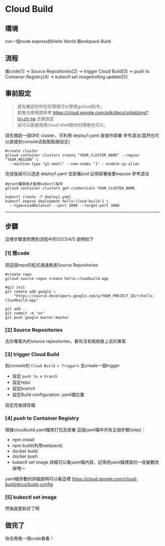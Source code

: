 # Cloud Build

## 環境
run一個node express的Hello World
用webpack Build

## 流程
推code[1] → Source Repositories[2] → trigger Cloud Build[3] → push to Container Registry[4] → kubectl set image(rolling update)[5]

## 事前設定
> 請先確認你所在的環境可以使用gcloud指令。<br>
> 若無法使用請參考 https://cloud.google.com/sdk/docs/initializing?hl=zh-tw 去做設定<br>
> 或可以直接使用cloud shell做你的環境也可以。

須先開啟一個GKE cluster，可利用 deploy1.yaml 直接作部署
參考語法(當然也可以直接到console去點點點做設定)
```
#create cluster
gcloud container clusters create "YOUR_CLUSTER_NAME" --region "YOUR_REGION" \
  --machine-type "g1-small" --num-nodes "1" --enable-ip-alias
```

完成後就可以透過 deploy1.yaml 去部署pod
記得部署後要expose
參考語法
```
#grant權限後才能用kubectl指令
gcloud container clusters get-credentials YOUR_CLUSTER_NAME

kubectl create -f deploy1.yaml
kubectl expose deployment hello-cloud-build-1 \
  --type=LoadBalancer --port 3000 --target-port 3000
```

--------
## 步驟
這裡步驟會對應到流程中的1/2/3/4/5
說明如下

### [1] 推code ###
把這個repo的程式通通推進Source Repositories
```
#create repo
gcloud source repos create hello-cloudbuild-app

#git init
git remote add google \
    "https://source.developers.google.com/p/YOUR_PROJECT_ID/r/hello-cloudbuild-app"

git add .
git commit -m "xx"
git push google master:master
```

### [2] Source Repositories ###
去你專案內的source repositories，看有沒有剛剛推上去的專案

### [3] trigger Cloud Build ###
到console的 `Cloud Build > Triggers` 去create一個trigger
- 設定 `push to a branch`
- 設定repo
- 設定branch
- 設定Build configuration: yaml檔位置

設定完後請存檔

### [4] push to Container Registry ###
根據cloudbuild.yaml檔來打包及部署
這個yaml檔中共有五個步驟(step)：
- npm install
- npm build(利用webpack)
- docker build
- docker push
- kubectl set image
詳細可以看yaml檔內容，記得把yaml檔裡面的一些變數改掉嘿～

yaml檔參數的詳細說明可以看這裡 https://cloud.google.com/cloud-build/docs/build-config

### [5] kubectl set image ###
然後就更新好了啊

<h2>做完了</h2>

快去再推一個code看看！